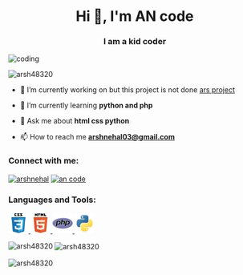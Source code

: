 <h1 align="center">Hi 👋, I'm AN code</h1>
<h3 align="center">I am a kid coder</h3>

<img algin="right" alt="coding" width="400" src="https://camo.githubusercontent.com/4d9f5ecceb711eec6e2018f38a5677dc657c9738d4a65ba3b928c41c0a45b439/68747470733a2f2f6d69726f2e6d656469756d2e636f6d2f6d61782f313336302f302a37513379765349765f7430696f4a2d5a2e676966">

<p align="left"> <img src="https://komarev.com/ghpvc/?username=arsh48320&label=Profile%20views&color=0e75b6&style=flat" alt="arsh48320" /> </p>

- 🔭 I’m currently working on but this project is not done [ars project](https://chipper-phoenix-57fd27.netlify.app/)

- 🌱 I’m currently learning **python and php**

- 💬 Ask me about **html css python**

- 📫 How to reach me **arshnehal03@gmail.com**

<h3 align="left">Connect with me:</h3>
<p align="left">
<a href="https://www.codechef.com/users/arshnehal" target="blank"><img align="center" src="https://cdn.jsdelivr.net/npm/simple-icons@3.1.0/icons/codechef.svg" alt="arshnehal" height="30" width="40" /></a>
<a href="https://www.leetcode.com/an code" target="blank"><img align="center" src="https://raw.githubusercontent.com/rahuldkjain/github-profile-readme-generator/master/src/images/icons/Social/leet-code.svg" alt="an code" height="30" width="40" /></a>
</p>

<h3 align="left">Languages and Tools:</h3>
<p align="left"> <a href="https://www.w3schools.com/css/" target="_blank" rel="noreferrer"> <img src="https://raw.githubusercontent.com/devicons/devicon/master/icons/css3/css3-original-wordmark.svg" alt="css3" width="40" height="40"/> </a> <a href="https://www.w3.org/html/" target="_blank" rel="noreferrer"> <img src="https://raw.githubusercontent.com/devicons/devicon/master/icons/html5/html5-original-wordmark.svg" alt="html5" width="40" height="40"/> </a> <a href="https://www.php.net" target="_blank" rel="noreferrer"> <img src="https://raw.githubusercontent.com/devicons/devicon/master/icons/php/php-original.svg" alt="php" width="40" height="40"/> </a> <a href="https://www.python.org" target="_blank" rel="noreferrer"> <img src="https://raw.githubusercontent.com/devicons/devicon/master/icons/python/python-original.svg" alt="python" width="40" height="40"/> </a> </p>

<p><img align="left" src="https://github-readme-stats.vercel.app/api/top-langs?username=arsh48320&show_icons=true&locale=en&layout=compact" alt="arsh48320" /></p>

<p>&nbsp;<img align="center" src="https://github-readme-stats.vercel.app/api?username=arsh48320&show_icons=true&locale=en" alt="arsh48320" /></p>

<p><img align="center" src="https://github-readme-streak-stats.herokuapp.com/?user=arsh48320&" alt="arsh48320" /></p>
